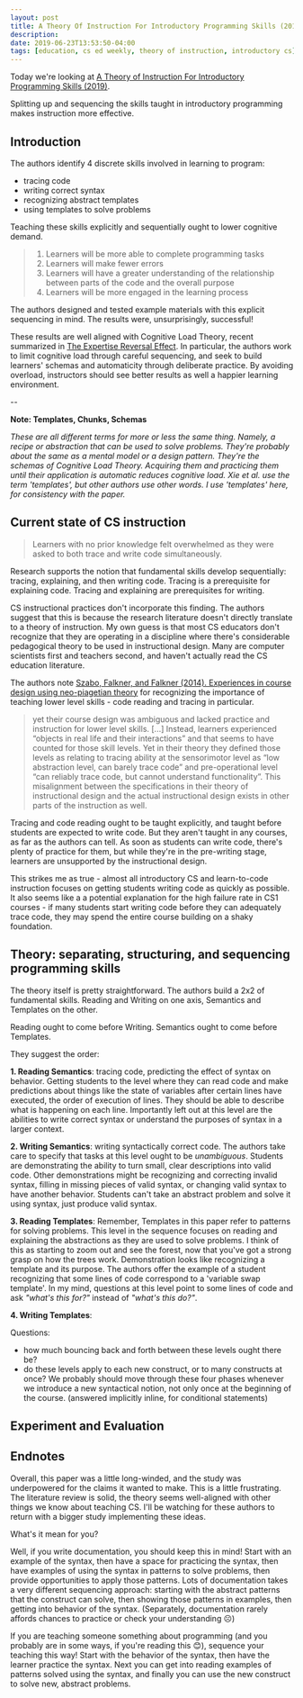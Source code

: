```yaml
---
layout: post
title: A Theory Of Instruction For Introductory Programming Skills (2019)
description: 
date: 2019-06-23T13:53:50-04:00
tags: [education, cs ed weekly, theory of instruction, introductory cs]
---
```


Today we're looking at [A Theory of Instruction For Introductory Programming Skills (2019)](/a-theory-of-instruction-for-introductory-programming-skills-xie-2019.pdf). 

Splitting up and sequencing the skills taught in introductory programming makes instruction more effective. 

## Introduction

The authors identify 4 discrete skills involved in learning to program:

- tracing code
- writing correct syntax
- recognizing abstract templates
- using templates to solve problems

Teaching these skills explicitly and sequentially ought to lower cognitive demand.

> 1) Learners will be more able to complete programming tasks
> 2) Learners will make fewer errors
> 3) Learners will have a greater understanding of the relationship between parts of the code and the overall purpose
> 4) Learners will be more engaged in the learning process

The authors designed and tested example materials with this explicit sequencing in mind. The results were, unsurprisingly, successful!

These results are well aligned with Cognitive Load Theory, recent summarized in [The Expertise Reversal Effect](/posts/2019-06-18-the-expertise-reversal-effect/). In particular, the authors work to limit cognitive load through careful sequencing, and seek to build learners' schemas and automaticity through deliberate practice. By avoiding overload, instructors should see better results as well a happier learning environment.

-- 

**Note: Templates, Chunks, Schemas**

*These are all different terms for more or less the same thing. Namely, a recipe or abstraction that can be used to solve problems. They're probably about the same as a mental model or a design pattern. They're the schemas of Cognitive Load Theory. Acquiring them and practicing them until their application is automatic reduces cognitive load. Xie et al. use the term 'templates', but other authors use other words. I use 'templates' here, for consistency with the paper.* 


## Current state of CS instruction

> Learners with no prior knowledge felt overwhelmed as they were asked to both trace and write code simultaneously. 

Research supports the notion that fundamental skills develop sequentially: tracing, explaining, and then writing code. Tracing is a prerequisite for explaining code. Tracing and explaining are prerequisites for writing.

CS instructional practices don't incorporate this finding. The authors suggest that this is because the research literature doesn't directly translate to a theory of instruction. My own guess is that most CS educators don't recognize that they are operating in a discipline where there's considerable pedagogical theory to be used in instructional design. Many are computer scientists first and teachers second, and haven't actually read the CS education literature.

The authors note [Szabo, Falkner, and Falkner (2014). Experiences in course design using neo-piagetian theory](https://dl.acm.org/citation.cfm?id=2674691) for recognizing the importance of teaching lower level skills - code reading and tracing in particular.

>  yet their course design was ambiguous and lacked practice and instruction for lower level skills. [...] Instead, learners experienced “objects in real life and their interactions” and that seems to have counted for those skill levels. Yet in their theory they defined those levels as relating to tracing ability at the sensorimotor level as “low abstraction level, can barely trace code” and pre-operational level “can reliably trace code, but cannot understand functionality”. This misalignment between the specifications in their theory of instructional design and the actual instructional design exists in other parts of the instruction as well.

Tracing and code reading ought to be taught explicitly, and taught before students are expected to write code. But they aren't taught in any courses, as far as the authors can tell. As soon as students can write code, there's plenty of practice for them, but while they're in the pre-writing stage, learners are unsupported by the instructional design.

This strikes me as true - almost all introductory CS and learn-to-code instruction focuses on getting students writing code as quickly as possible. It also seems like a a potential explanation for the high failure rate in CS1 courses - if many students start writing code before they can adequately trace code, they may spend the entire course building on a shaky foundation.

## Theory: separating, structuring, and sequencing programming skills

The theory itself is pretty straightforward. The authors build a 2x2 of fundamental skills. Reading and Writing on one axis, Semantics and Templates on the other.

Reading ought to come before Writing. Semantics ought to come before Templates.

They suggest the order:

**1. Reading Semantics**: tracing code, predicting the effect of syntax on behavior. Getting students to the level where they can read code and make predictions about things like the state of variables after certain lines have executed, the order of execution of lines. They should be able to describe what is happening on each line. Importantly left out at this level are the abilities to write correct syntax or understand the purposes of syntax in a larger context.

**2. Writing Semantics**: writing syntactically correct code. The authors take care to specify that tasks at this level ought to be _unambiguous_. Students are demonstrating the ability to turn small, clear descriptions into valid code. Other demonstrations might be recognizing and correcting invalid syntax, filling in missing pieces of valid syntax, or changing valid syntax to have another behavior. Students can't take an abstract problem and solve it using syntax, just produce valid syntax.

**3. Reading Templates**: Remember, Templates in this paper refer to patterns for solving problems. This level in the sequence focuses on reading and explaining the abstractions as they are used to solve problems. I think of this as starting to zoom out and see the forest, now that you've got a strong grasp on how the trees work. Demonstration looks like recognizing a template and its purpose. The authors offer the example of a student recognizing that some lines of code correspond to a 'variable swap template'. In my mind, questions at this level point to some lines of code and ask _"what's this for?"_ instead of _"what's this do?"_.

**4. Writing Templates**: 


Questions:
- how much bouncing back and forth between these levels ought there be?
- do these levels apply to each new construct, or to many constructs at once? We probably should move through these four phases whenever we introduce a new syntactical notion, not only once at the beginning of the course. (answered implicitly inline, for conditional statements)


## Experiment and Evaluation


## Endnotes

Overall, this paper was a little long-winded, and the study was underpowered for the claims it wanted to make. This is a little frustrating. The literature review is solid, the theory seems well-aligned with other things we know about teaching CS. I'll be watching for these authors to return with a bigger study implementing these ideas.

What's it mean for you?

Well, if you write documentation, you should keep this in mind! Start with an example of the syntax, then have a space for practicing the syntax, then have examples of using the syntax in patterns to solve problems, then provide opportunities to apply those patterns. Lots of documentation takes a very different sequencing approach: starting with the abstract patterns that the construct can solve, then showing those patterns in examples, then getting into behavior of the syntax. (Separately, documentation rarely affords chances to practice or check your understanding ☹️) 

If you are teaching someone something about programming (and you probably are in some ways, if you're reading this 😊), sequence your teaching this way! Start with the behavior of the syntax, then have the learner practice the syntax. Next you can get into reading examples of patterns solved using the syntax, and finally you can use the new construct to solve new, abstract problems.
